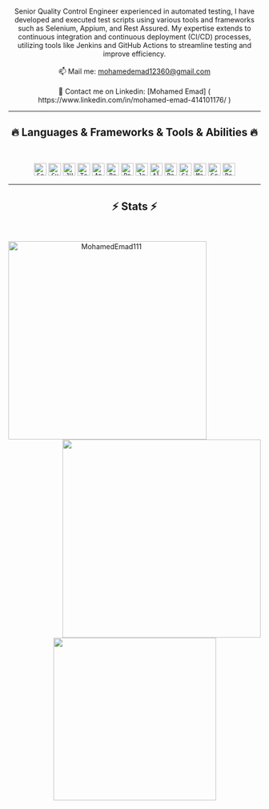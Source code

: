<br>
<p align="center">
 Senior Quality Control Engineer experienced in automated testing, I have developed and executed test scripts using various tools and frameworks such as Selenium, Appium, and Rest Assured. My expertise extends to continuous integration and continuous deployment (CI/CD) processes, utilizing tools like Jenkins and GitHub Actions to streamline testing and improve efficiency.
<br>
<!-- <br>
 <br>
  🔬 I'm working as a senior Quality Control Engineer
<br>
 <br>
  🎓 Graduated with a solid foundation in computer science principles and
      methodologies. with a very good cumulative grade and an excellent grade for the
      graduation project.
  <br> -->
<br>
  📫 Mail me: <a href="mailto: mohamedemad12360@gmail.com">mohamedemad12360@gmail.com</a>
<br>
  <br>
  🔗 Contact me on Linkedin: [Mohamed Emad] ( https://www.linkedin.com/in/mohamed-emad-414101176/ )
 
</p>
<hr>
<h2 align="center">🔥 Languages & Frameworks & Tools & Abilities 🔥</h2>
<br>
<p align="center">
<code><img title="Selenium" height="25" src="https://www.logotypes101.com/logos/280/9CAA74982DF68DB2243DF3CE95F2D60C/selenium-logo.png"></code>
<code><img title="Cucumber" height="25" src="https://th.bing.com/th/id/OIP.k0VsUVYCQoexwjZYyGnPtAHaDt?rs=1&pid=ImgDetMain"></code>
<code><img title="JUnit" height="25" src="https://www.swtestacademy.com/wp-content/uploads/2015/11/Junit_Logo.png"></code>
<code><img title="TestNG" height="25" src="https://4.bp.blogspot.com/-yjCdQKv58cM/Wg9EsvVibuI/AAAAAAAAErc/0VeSAT2tp18JDUFNxD5lK87jKK6fT0UNACLcBGAs/s1600/1.png"></code>
<code><img title="Appium" height="25" src="https://th.bing.com/th/id/OIP.fIH1u9oKmDlLQOAL56wDCAHaFC?rs=1&pid=ImgDetMain"></code>
<code><img title="Rest Assured" height="25" src="https://th.bing.com/th/id/OIP.DunQdZx6Up0GAdRTkXin7gHaGl?rs=1&pid=ImgDetMain"></code>
<code><img title="Postman" height="25" src="https://logosdownload.com/logo/postman-logo-big.png"></code>
<code><img title="Jenkins" height="25" src="https://th.bing.com/th/id/OIP.164u8ROsNLuAggpHo5QFBwHaFx?rs=1&pid=ImgDetMain"></code>
<code><img title="Allure" height="25" src="https://images.opencollective.com/proxy/images?src=https%3A%2F%2Fopencollective-production.s3-us-west-1.amazonaws.com%2Fdfc89fd0-ff85-11e7-a77e-87408754420f.png&height=640"></code>
<code><img title="Robot Framework" height="25" src="https://cdn.icon-icons.com/icons2/2107/PNG/512/file_type_robotframework_icon_130193.png"></code>
<code><img title="GitHub Actions" height="25" src="https://th.bing.com/th/id/OIP.05b5BHN45Y0ljD4nIDxD8AHaEK?rs=1&pid=ImgDetMain"></code>
<code><img title="Maven" height="25" src="https://blog.irontec.com/wp-content/uploads/2019/12/1280px-Maven_logo.svg_-768x194.png"></code>
<code><img title="Gradle" height="25" src="https://th.bing.com/th/id/OIP.gld8-HR5-gwxtaNwGdtQTAHaEK?rs=1&pid=ImgDetMain"></code>
<code><img title="Docker" height="25" src="https://logopng.com.br/logos/docker-27.png"></code>


</p>
<hr>
<h2 align="center">⚡ Stats ⚡</h2>
<br>
<p align=center>
<div align=center>
<a href="https://github.com/denvercoder1/github-readme-streak-stats" title="Go to Source">
<img align="left" width=396 src="https://github-readme-streak-stats.herokuapp.com/?user=MohamedEmad111&theme=react&border=61dafb&hide_border=true" alt="MohamedEmad111" />
</a>
<a href="https://github.com/anuraghazra/github-readme-stats" title="Go to Source">
<img align="right" width=396 src="https://github-readme-stats.vercel.app/api?username=MohamedEmad111&show_icons=true&theme=react&border_color=61dafb&hide_border=true" />
</a>
</div>
<br><br><br><br><br><br><br><br><br>
<div align=center>
<a href="https://github.com/anuraghazra/github-readme-stats">
<img width=325 align="center" src="https://github-readme-stats.vercel.app/api/top-langs/?username=MohamedEmad111&hide=c%23,powershell,Mathematica,Ruby,Objective-C,Objective-C%2b%2b,Cuda&title_color=61dafb&text_color=ffffff&icon_color=61dafb&bg_color=20232a&langs_count=8&layout=compact&border_color=61dafb&hide_border=true" />
</a>
</div>
<br>
</p>
 
 
<!-- <h2 align="center">👨‍💻 Repositories 👨‍💻</h2>
<br>
<div width="100%" align="center">
<a align="left" href="https://github.com/ElsaiedSamaka/Algorithms" title="Algorithms"><img align="left" height="115" src="https://github-readme-stats.vercel.app/api/pin/?username=ElsaiedSamaka&repo=Algorithms&theme=react&border_color=61dafb&border_radius=10"></a><a align="right" href="https://github.com/ElsaiedSamaka/DataStructures" title="Data Structures"><img align="right" height="115" src="https://github-readme-stats.vercel.app/api/pin/?username=ElsaiedSamaka&repo=DataStructures&theme=react&border_color=61dafb&border_radius=10"></a>
</div>
<br/><br/><br/><br/><br/><br/>
<div width="100%" align="center">
<a align="left" href="https://github.com/ElsaiedSamaka/Turkce-Heceleme-CPP" title="Turkce-Heceleme-CPP"><img align="left" height="115" src="https://github-readme-stats.vercel.app/api/pin/?username=ElsaiedSamaka&repo=Turkce-Heceleme-CPP&theme=react&border_color=61dafb&border_radius=10"></a>
<a align="right" href="https://github.com/ElsaiedSamaka/CopyMoveForgeryDetectionWithDCT" title="Copy&Move Forgery Detection With DCT"><img align="right" height="115" src="https://github-readme-stats.vercel.app/api/pin/?username=ElsaiedSamaka&repo=CopyMoveForgeryDetectionWithDCT&theme=react&border_color=61dafb&border_radius=10"></a>
</div>
<br/><br/><br/><br/><br/><br/>
<div width="100%" align="center">
<a align="left" href="https://github.com/ElsaiedSamaka/cpp-openmp-needleman-wunsch" title="Needleman Wunsch Algorithm With OpenMP"><img align="left" height="115" src="https://github-readme-stats.vercel.app/api/pin/?username=ElsaiedSamaka&repo=cpp-openmp-needleman-wunsch&theme=react&border_color=61dafb&border_radius=10"></a>
<a align="right" href="https://github.com/ElsaiedSamaka/cpp-artificial-neural-networks" title="Artificial Neural Networks"><img align="right" height="115" src="https://github-readme-stats.vercel.app/api/pin/?username=ElsaiedSamaka&repo=cpp-artificial-neural-networks&theme=react&border_color=61dafb&border_radius=10"></a>
</div>
<br/><br/><br/><br/><br/><br/>
<div width="100%" align="center">
<a align="left" href="https://github.com/ElsaiedSamaka/javascript-minesweeper" title="Minesweeper"><img align="left" height="115" src="https://github-readme-stats.vercel.app/api/pin/?username=ElsaiedSamaka&repo=javascript-minesweeper&theme=react&border_color=61dafb&border_radius=10"></a>
<a align="right" href="https://github.com/ElsaiedSamaka/KTU-TraditionalComputerOlympics-2019" title="KTU Traditional Computer Olympics 2019-2020"><img align="right" height="115" src="https://github-readme-stats.vercel.app/api/pin/?username=ElsaiedSamaka&repo=KTU-TraditionalComputerOlympics-2019&theme=react&border_color=61dafb&border_radius=10"></a>
</div> -->
